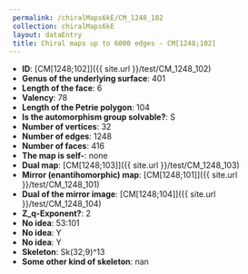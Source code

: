 ```yaml
--- 
 permalink: /chiralMaps6kE/CM_1248_102 
 collection: chiralMaps6kE
 layout: dataEntry
 title: Chiral maps up to 6000 edges - CM[1248;102]
---
```


- **ID**: [CM[1248;102]]({{ site.url }}/test/CM_1248_102)
- **Genus of the underlying surface**: 401
- **Length of the face**: 6
- **Valency**: 78
- **Length of the Petrie polygon**: 104
- **Is the automorphism group solvable?**: S
- **Number of vertices**: 32
- **Number of edges**: 1248
- **Number of faces**: 416
- **The map is self-**: none
- **Dual map**: [CM[1248;103]]({{ site.url }}/test/CM_1248_103)
- **Mirror (enantihomorphic) map**: [CM[1248;101]]({{ site.url }}/test/CM_1248_101)
- **Dual of the mirror image**: [CM[1248;104]]({{ site.url }}/test/CM_1248_104)
- **Z_q-Exponent?**: 2
- **No idea**:  53:101
- **No idea**: Y
- **No idea**: Y
- **Skeleton**: Sk(32;9)^13
- **Some other kind of skeleton**: nan
